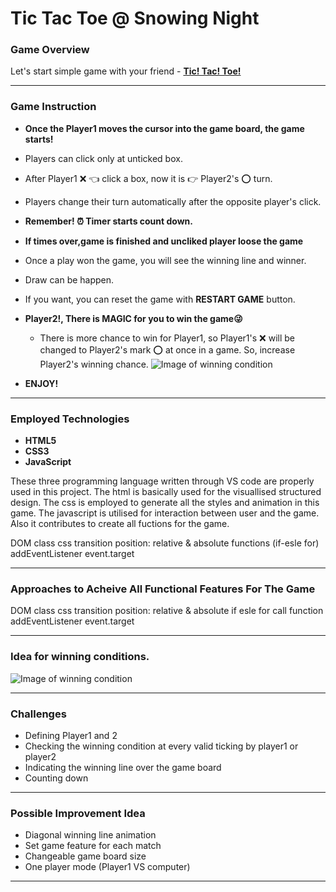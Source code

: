 # Tic Tac Toe @ Snowing Night 

### Game Overview

Let's start simple game with your friend - **[Tic! Tac! Toe!](https://bryanwooch.github.io/TicTacToe/)**

---
### Game Instruction

* **Once the Player1 moves the cursor into the game board, the game starts!**
* Players can click only at unticked box.
* After Player1 :x: :point_left: click a box, now it is :point_right: Player2's :o: turn.
* Players change their turn automatically after the opposite player's click.
* **Remember! :alarm_clock: Timer starts count down.**
* **If times over,game is finished and uncliked player loose the game**
* Once a play won the game, you will see the winning line and winner.
* Draw can be happen.
* If you want, you can reset the game with **RESTART GAME** button.
* **Player2!, There is MAGIC for you to win the game:stuck_out_tongue_winking_eye:**
  - There is more chance to win for Player1, so Player1's :x: will be changed to Player2's mark :o: at once in a game. So, increase Player2's winning chance.
  ![Image of winning condition](https://github.com/BryanWooCH/TicTacToe/blob/master/p2magic.png?raw=true)


* **ENJOY!**

---
### Employed Technologies

* **HTML5**
* **CSS3**
* **JavaScript**

These three programming language written through VS code are properly used in this project. 
The html is basically used for the visuallised structured design.
The css is employed to generate all the styles and animation in this game.
The javascript is utilised for interaction between user and the game. Also it contributes to create all fuctions for the game.

DOM class css transition position: relative & absolute
functions (if-esle for) addEventListener event.target 

---
### Approaches to Acheive All Functional Features For The Game

DOM class css transition position: relative & absolute
if esle for  call function addEventListener event.target

---
### Idea for winning conditions.

![Image of winning condition](https://github.com/BryanWooCH/TicTacToe/blob/master/winningCondition.png?raw=true)

---
### Challenges

* Defining Player1 and 2
* Checking the winning condition at every valid ticking by player1 or player2
* Indicating the winning line over the game board
* Counting down

---
### Possible Improvement Idea

* Diagonal winning line animation
* Set game feature for each match
* Changeable game board size
* One player mode (Player1 VS computer)
---
